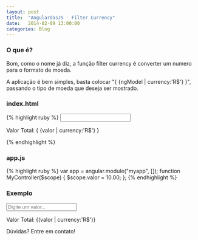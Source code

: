 ```yaml
---
layout: post
title:  "AngulardasJS - Filter Currency"
date:   2014-02-09 13:00:00
categories: Blog
---
```


<h3>O que é?</h3>
Bom, como o nome já diz, a função filter currency é converter um numero para o formato de moeda.

A aplicação é bem simples, basta colocar "{ {ngModel | currency:'R$'} }", passando o tipo de moeda que deseja ser mostrado.

<h3>index.html</h3>
{% highlight ruby %}
<html ng-app="myApp">
   <head>
      <script src="angularJs.js"></script>
      <script src="app.js"></script>
   </head>
   <body ng-controller="myController">         
      <input type="number" ng-model="valor">
      <p>Valor Total: { {valor | currency:'R$'} }</p>
   </body>
</html>
{% endhighlight %}

<h3>app.js</h3>
{% highlight ruby %}
var app = angular.module("myapp", []);
function MyController($scope) { 
  $scope.valor = 10.00;
};
{% endhighlight %}
<h3>Exemplo</h3> 

<script src="/js/angular.min.js"></script>      
<script src="/js/app-ng-currency.js"></script>      
<div ng-app="myapp"> 
  <div ng-controller="MyController">    
    <input type="number" ng-model="valor" placeholder="Digite um valor...">
    <p>Valor Total: {(valor | currency:'R$')}</p>
  </div>
</div>

Dúvidas? Entre em contato!
